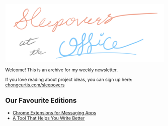 <p>
  <img src="title.jpg" alt="Sleepovers at the Office" width="600"/>
</p>

Welcome! This is an archive for my weekly newsletter.

If you love reading about project ideas, you can sign up here: [chongcurtis.com/sleepovers](https://chongcurtis.com/sleepovers)

## Our Favourite Editions
- [Chrome Extensions for Messaging Apps](004_chrome_extensions_for_messaging_apps.md)
- [A Tool That Helps You Write Better](013_a_tool_that_helps_you_write_better.md)
